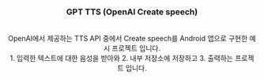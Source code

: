 <div align="center"> 
  
### GPT TTS (OpenAI Create speech)

<br>
OpenAI에서 제공하는 TTS API 중에서 Create speech를 Android 앱으로 구현한 예시 프로젝트 입니다.<br>
1. 입력한 텍스트에 대한 음성을 받아와
2. 내부 저장소에 저장하고
3. 출력하는 
프로젝트 입니다.

</div>
